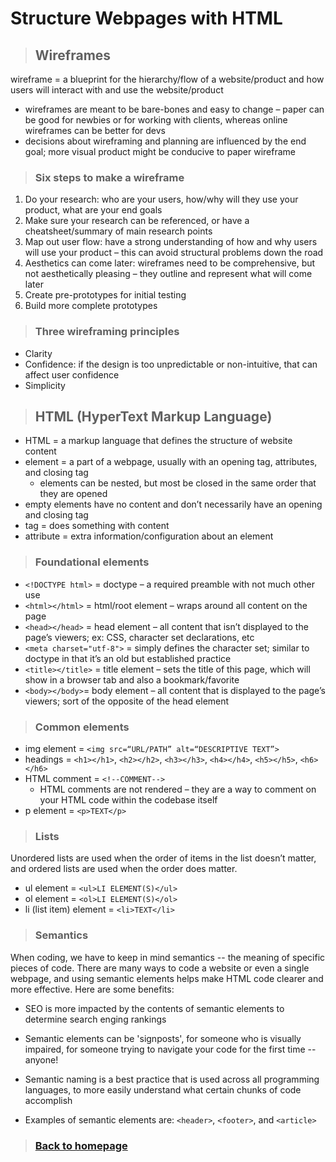 # Structure Webpages with HTML

> ## Wireframes
wireframe = a blueprint for the hierarchy/flow of a website/product and how users will interact with and use the website/product
- wireframes are meant to be bare-bones and easy to change – paper can be good for newbies or for working with clients, whereas online wireframes can be better for devs
- decisions about wireframing and planning are influenced by the end goal; more visual product might be conducive to paper wireframe

> ### Six steps to make a wireframe
1. Do your research: who are your users, how/why will they use your product, what are your end goals
1. Make sure your research can be referenced, or have a cheatsheet/summary of main research points
1. Map out user flow: have a strong understanding of how and why users will use your product – this can avoid structural problems down the road
1. Aesthetics can come later: wireframes need to be comprehensive, but not aesthetically pleasing – they outline and represent what will come later
1. Create pre-prototypes for initial testing
1. Build more complete prototypes

> ### Three wireframing principles
- Clarity
- Confidence: if the design is too unpredictable or non-intuitive, that can affect user confidence
- Simplicity

> ## HTML (HyperText Markup Language)
- HTML = a markup language that defines the structure of website content
- element = a part of a webpage, usually with an opening tag, attributes, and closing tag
  - elements can be nested, but most be closed in the same order that they are opened
- empty elements have no content and don’t necessarily have an opening and closing tag
- tag = does something with content
- attribute = extra information/configuration about an element

> ### Foundational elements
- `<!DOCTYPE html>` = doctype – a required preamble with not much other use
- `<html></html>` = html/root element – wraps around all content on the page
- `<head></head>` = head element – all content that isn’t displayed to the page’s viewers; ex: CSS, character set declarations, etc
- `<meta charset="utf-8">` = simply defines the character set; similar to doctype in that it’s an old but established practice
- `<title></title>` = title element – sets the title of this page, which will show in a browser tab and also a bookmark/favorite
- `<body></body>`= body element – all content that is displayed to the page’s viewers; sort of the opposite of the head element

> ### Common elements
- img element = `<img src=“URL/PATH” alt=“DESCRIPTIVE TEXT”>`
- headings = `<h1></h1>`, `<h2></h2>`, `<h3></h3>`, `<h4></h4>`, `<h5></h5>`, `<h6></h6>`
- HTML comment = `<!--COMMENT-->`
    - HTML comments are not rendered – they are a way to comment on your HTML code within the codebase itself
- p element = `<p>TEXT</p>`

> ### Lists
Unordered lists are used when the order of items in the list doesn’t matter, and ordered lists are used when the order does matter.
- ul element = `<ul>LI ELEMENT(S)</ul>`
- ol element = `<ol>LI ELEMENT(S)</ol>`
- li (list item) element = `<li>TEXT</li>`

> ### Semantics
When coding, we have to keep in mind semantics -- the meaning of specific pieces of code. There are many ways to code a website or even a single webpage, and using semantic elements helps make HTML code clearer and more effective. Here are some benefits:

- SEO is more impacted by the contents of semantic elements to determine search enging rankings

- Semantic elements can be 'signposts', for someone who is visually impaired, for someone trying to navigate your code for the first time -- anyone!

- Semantic naming is a best practice that is used across all programming languages, to more easily understand what certain chunks of code accomplish

- Examples of semantic elements are: `<header>`, `<footer>`, and `<article>`

> ### [Back to homepage](https://schillerandrew.github.io/reading-notes/)